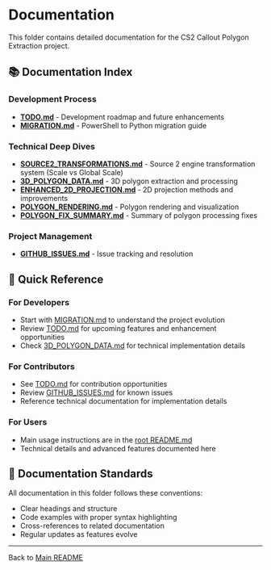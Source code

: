 # Documentation

This folder contains detailed documentation for the CS2 Callout Polygon Extraction project.

## 📚 Documentation Index

### Development Process
- **[TODO.md](TODO.md)** - Development roadmap and future enhancements
- **[MIGRATION.md](MIGRATION.md)** - PowerShell to Python migration guide

### Technical Deep Dives
- **[SOURCE2_TRANSFORMATIONS.md](SOURCE2_TRANSFORMATIONS.md)** - Source 2 engine transformation system (Scale vs Global Scale)
- **[3D_POLYGON_DATA.md](3D_POLYGON_DATA.md)** - 3D polygon extraction and processing
- **[ENHANCED_2D_PROJECTION.md](ENHANCED_2D_PROJECTION.md)** - 2D projection methods and improvements
- **[POLYGON_RENDERING.md](POLYGON_RENDERING.md)** - Polygon rendering and visualization
- **[POLYGON_FIX_SUMMARY.md](POLYGON_FIX_SUMMARY.md)** - Summary of polygon processing fixes

### Project Management
- **[GITHUB_ISSUES.md](GITHUB_ISSUES.md)** - Issue tracking and resolution

## 🎯 Quick Reference

### For Developers
- Start with [MIGRATION.md](MIGRATION.md) to understand the project evolution
- Review [TODO.md](TODO.md) for upcoming features and enhancement opportunities
- Check [3D_POLYGON_DATA.md](3D_POLYGON_DATA.md) for technical implementation details

### For Contributors
- See [TODO.md](TODO.md) for contribution opportunities
- Review [GITHUB_ISSUES.md](GITHUB_ISSUES.md) for known issues
- Reference technical documentation for implementation details

### For Users
- Main usage instructions are in the [root README.md](../README.md)
- Technical details and advanced features documented here

## 📝 Documentation Standards

All documentation in this folder follows these conventions:
- Clear headings and structure
- Code examples with proper syntax highlighting
- Cross-references to related documentation
- Regular updates as features evolve

---

Back to [Main README](../README.md)
